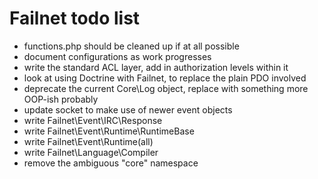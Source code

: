 # Failnet todo list

* functions.php should be cleaned up if at all possible
* document configurations as work progresses
* write the standard ACL layer, add in authorization levels within it
* look at using Doctrine with Failnet, to replace the plain PDO involved
* deprecate the current Core\Log object, replace with something more OOP-ish probably
* update socket to make use of newer event objects
* write Failnet\Event\IRC\Response
* write Failnet\Event\Runtime\RuntimeBase
* write Failnet\Event\Runtime\(all)
* write Failnet\Language\Compiler
* remove the ambiguous "core" namespace
